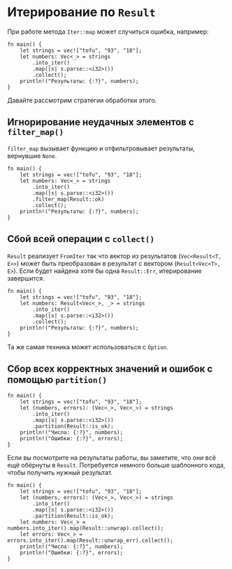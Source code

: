 # Итерирование по `Result`

При работе метода `Iter::map` может случиться ошибка, например:

```rust,editable
fn main() {
    let strings = vec!["tofu", "93", "18"];
    let numbers: Vec<_> = strings
        .into_iter()
        .map(|s| s.parse::<i32>())
        .collect();
    println!("Результаты: {:?}", numbers);
}
```

Давайте рассмотрим стратегии обработки этого.

## Игнорирование неудачных элементов с `filter_map()`

`filter_map` вызывает функцию и отфильтровывает результаты, вернувшие `None`.

```rust,editable
fn main() {
    let strings = vec!["tofu", "93", "18"];
    let numbers: Vec<_> = strings
        .into_iter()
        .map(|s| s.parse::<i32>())
        .filter_map(Result::ok)
        .collect();
    println!("Результаты: {:?}", numbers);
}
```

## Сбой всей операции с `collect()`

`Result` реализует `FromIter` так что вектор из результатов (`Vec<Result<T, E>>`)
может быть преобразован в результат с вектором (`Result<Vec<T>, E>`). Если будет найдена хотя бы одна `Result::Err`, итерирование завершится.

```rust,editable
fn main() {
    let strings = vec!["tofu", "93", "18"];
    let numbers: Result<Vec<_>, _> = strings
        .into_iter()
        .map(|s| s.parse::<i32>())
        .collect();
    println!("Результаты: {:?}", numbers);
}
```

Та же самая техника может использоваться с `Option`.

## Сбор всех корректных значений и ошибок с помощью `partition()`

```rust,editable
fn main() {
    let strings = vec!["tofu", "93", "18"];
    let (numbers, errors): (Vec<_>, Vec<_>) = strings
        .into_iter()
        .map(|s| s.parse::<i32>())
        .partition(Result::is_ok);
    println!("Числа: {:?}", numbers);
    println!("Ошибки: {:?}", errors);
}
```

Если вы посмотрите на результаты работы, вы заметите, что они всё ещё обёрнуты в `Result`. Потребуется немного больше шаблонного кода, чтобы получить нужный результат.

```rust,editable
fn main() {
    let strings = vec!["tofu", "93", "18"];
    let (numbers, errors): (Vec<_>, Vec<_>) = strings
        .into_iter()
        .map(|s| s.parse::<i32>())
        .partition(Result::is_ok);
    let numbers: Vec<_> = numbers.into_iter().map(Result::unwrap).collect();
    let errors: Vec<_> = errors.into_iter().map(Result::unwrap_err).collect();
    println!("Числа: {:?}", numbers);
    println!("Ошибки: {:?}", errors);
}
```
